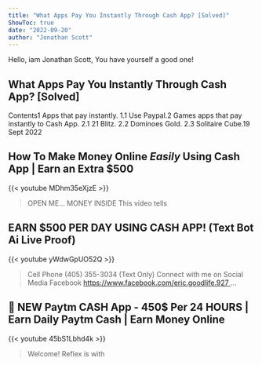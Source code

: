 ```yaml
---
title: "What Apps Pay You Instantly Through Cash App? [Solved]"
ShowToc: true 
date: "2022-09-20"
author: "Jonathan Scott" 
---
```


Hello, iam Jonathan Scott, You have yourself a good one!
## What Apps Pay You Instantly Through Cash App? [Solved]
Contents1 Apps that pay instantly. 1.1 Use Paypal.2 Games apps that pay instantly to Cash App. 2.1 21 Blitz. 2.2 Dominoes Gold. 2.3 Solitaire Cube.19 Sept 2022

## How To Make Money Online *Easily* Using Cash App | Earn an Extra $500
{{< youtube MDhm35eXjzE >}}
>OPEN ME... MONEY INSIDE This video tells 

## EARN $500 PER DAY USING CASH APP! (Text Bot Ai Live Proof)
{{< youtube yWdwGpUO52Q >}}
>Cell Phone (405) 355-3034 (Text Only) Connect with me on Social Media Facebook https://www.facebook.com/eric.goodlife.927 ...

## 🔷 NEW Paytm CASH App - 450$ Per 24 HOURS | Earn Daily Paytm Cash | Earn Money Online
{{< youtube 45bS1Lbhd4k >}}
>Welcome! Reflex is with 

